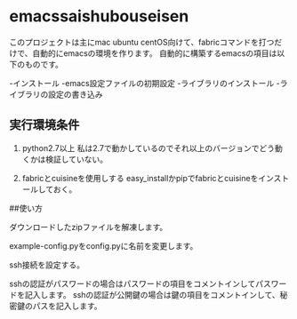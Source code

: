 # emacssaishubouseisen

このプロジェクトは主にmac ubuntu centOS向けて、fabricコマンドを打つだけで、自動的にemacsの環境を作ります。
自動的に構築するemacsの項目は以下のものです。

-インストール
-emacs設定ファイルの初期設定
-ライブラリのインストール
-ライブラリの設定の書き込み

## 実行環境条件

1. python2.7以上
	 私は2.7で動かしているのでそれ以上のバージョンでどう動くかは検証していない。


2. fabricとcuisineを使用しする
	 easy_installかpipでfabricとcuisineをインストールしておく。	 


##使い方


ダウンロードしたzipファイルを解凍します。

example-config.pyをconfig.pyに名前を変更します。

ssh接続を設定する。

sshの認証がパスワードの場合はパスワードの項目をコメントインしてパスワードを記入します。
sshの認証が公開鍵の場合は鍵の項目をコメントインして、秘密鍵のパスを記入します。



